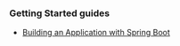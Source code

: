 ### Getting Started guides

* [Building an Application with Spring Boot ][gs-spring-boot]

[gs-spring-boot]: /guides/gs/spring-boot
